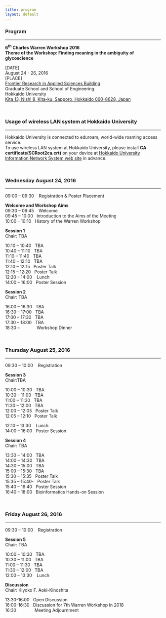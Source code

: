 ```yaml
---
title: program
layout: default
---
```

<!-- MAIN CONTENT -->
<div id="main_content_wrap" class="outer">
  <section id="main_content" class="inner">
<h3>Program</h3>
<hr>
<p><strong>6<sup>th</sup> Charles Warren Workshop 2016<br>
Theme of the Workshop: Finding meaning in the ambiguity of glycoscience</strong></p>
<p>[DATE]<br>
August 24 - 26, 2016<br>
[PLACE]<br>
<a href="http://www.oia.hokudai.ac.jp/maps/?p=sapporo">Frontier Research in Applied Sciences Building</a><br>
Graduate School and School of Engineering<br>
Hokkaido University<br>
<a href="https://goo.gl/maps/JtP1MdrwH5U2">Kita 13, Nishi 8, Kita-ku, Sapporo, Hokkaido 060-8628, Japan</a></p>
<br>

<h3>Usage of wireless LAN system at Hokkaido University</h3>
<hr>
<p>Hokkaido University is connected to eduroam, world-wide roaming access service.<br>
To use wireless LAN system at Hokkaido University, please install <strong>CA certificate(SCRoot2ca.crt)</strong> on your device at <a href="http://www.hines.hokudai.ac.jp/temporary_LAN/">Hokkaido University Information Network System web site</a> in advance.<br></p>
<br>

<h3>Wednesday August 24, 2016</h3>
<hr>
<p>09:00 – 09:30&nbsp;&nbsp;&nbsp; Registration &amp; Poster Placement<br>
<p><strong>Welcome and Workshop Aims</strong><br>
09:30 – 09:45&nbsp;&nbsp;&nbsp; Welcome<br>
09:45 – 10:00&nbsp;&nbsp;&nbsp;Introduction to the Aims of the Meeting<br>
10:00 – 10:10&nbsp;&nbsp;&nbsp;History of the Warren Workshop</p>
<p><strong>Session 1</strong><br>
Chair: TBA</p>
<p>10:10 – 10:40&nbsp;&nbsp;&nbsp;TBA<br>
10:40 – 11:10&nbsp;&nbsp;&nbsp;TBA<br>
11:10 – 11:40&nbsp;&nbsp;&nbsp;TBA<br>
11:40 – 12:10&nbsp;&nbsp;&nbsp;TBA<br>
12:10 – 12:15&nbsp;&nbsp;&nbsp;Poster Talk<br>
12:15 – 12:20&nbsp;&nbsp;&nbsp;Poster Talk<br>
12:20 – 14:00 &nbsp;&nbsp;&nbsp;Lunch<br>
14:00 – 16:00&nbsp;&nbsp;&nbsp;Poster Session</p>
<p><strong>Session 2</strong><br>
Chair: TBA</p>
<p>16:00 – 16:30&nbsp;&nbsp;&nbsp;TBA<br>
16:30 – 17:00&nbsp;&nbsp;&nbsp;TBA<br>
17:00 – 17:30&nbsp;&nbsp;&nbsp;TBA<br>
17:30 – 18:00&nbsp;&nbsp;&nbsp;TBA<br>
18:30 – &nbsp;&nbsp;&nbsp;&nbsp;&nbsp;&nbsp;&nbsp;&nbsp;&nbsp;&nbsp;&nbsp;&nbsp;&nbsp;Workshop Dinner</p>
<br>
<h3>Thursday August 25, 2016</h3>
<hr>
<p>09:30 – 10:00&nbsp;&nbsp;&nbsp; Registration</p>
<p><strong>Session 3</strong><br>
Chair:TBA</p>
<p>10:00 – 10:30&nbsp;&nbsp;&nbsp;TBA<br>
10:30 – 11:00&nbsp;&nbsp;&nbsp;TBA<br>
11:00 – 11:30&nbsp;&nbsp;&nbsp;TBA<br>
11:30 – 12:00&nbsp;&nbsp;&nbsp;TBA<br>
12:00 – 12:05&nbsp;&nbsp;&nbsp;Poster Talk<br>
12:05 – 12:10&nbsp;&nbsp;&nbsp;Poster Talk</p>
12:10 – 13:30 &nbsp;&nbsp;&nbsp;Lunch<br>
14:00 – 16:00&nbsp;&nbsp;&nbsp;Poster Session</p>
<p><strong>Session 4</strong><br>
Chair: TBA</p>
<p>13:30 – 14:00&nbsp;&nbsp;&nbsp;TBA<br>
14:00 – 14:30&nbsp;&nbsp;&nbsp;TBA<br>
14:30 – 15:00&nbsp;&nbsp;&nbsp;TBA<br>
15:00 – 15:30&nbsp;&nbsp;&nbsp;TBA<br>
15:30 – 15:35&nbsp;&nbsp;&nbsp;Poster Talk<br>
15:35 – 15:40-&nbsp;&nbsp;&nbsp;Poster Talk<br>
15:40 – 16:40&nbsp;&nbsp;&nbsp;Poster Session<br>
16:40 – 18:00&nbsp;&nbsp;&nbsp;Bioinformatics Hands-on Session</p>
<br>
<h3>Friday August 26, 2016</h3>
<hr>
<p>09:30 – 10:00&nbsp;&nbsp;&nbsp; Registration</p>
<p><strong>Session 5</strong><br>
Chair: TBA</p>
<p>10:00 – 10:30&nbsp;&nbsp;&nbsp;TBA<br>
10:30 – 11:00&nbsp;&nbsp;&nbsp;TBA<br>
11:00 – 11:30&nbsp;&nbsp;&nbsp;TBA<br>
11:30 – 12:00&nbsp;&nbsp;&nbsp;TBA<br>
12:00 – 13:30 &nbsp;&nbsp;&nbsp;Lunch</p>
<p><strong>Discussion</strong><br>
Chair: Kiyoko F. Aoki-Kinoshita</p>
<p>13:30-16:00&nbsp;&nbsp;&nbsp;Open Discussion<br>
16:00-16:30&nbsp;&nbsp;&nbsp;Discussion for 7th Warren Workshop in 2018<br>
16:30&nbsp;&nbsp;&nbsp;&nbsp;&nbsp;&nbsp;&nbsp;&nbsp;&nbsp;&nbsp;&nbsp;&nbsp;&nbsp;&nbsp;&nbsp;Meeting Adjournment</p>
<br>
 </section>
</div>
